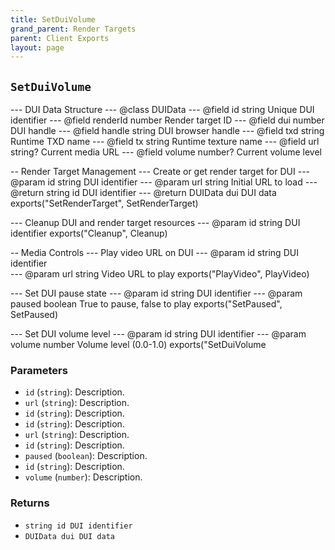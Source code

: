 ```yaml
---
title: SetDuiVolume
grand_parent: Render Targets
parent: Client Exports
layout: page
---
```


## `SetDuiVolume`

--- DUI Data Structure
--- @class DUIData
--- @field id string Unique DUI identifier
--- @field renderId number Render target ID
--- @field dui number DUI handle
--- @field handle string DUI browser handle
--- @field txd string Runtime TXD name
--- @field tx string Runtime texture name
--- @field url string? Current media URL
--- @field volume number? Current volume level

-- Render Target Management
--- Create or get render target for DUI
--- @param id string DUI identifier
--- @param url string Initial URL to load
--- @return string id DUI identifier
--- @return DUIData dui DUI data
exports("SetRenderTarget", SetRenderTarget)

--- Cleanup DUI and render target resources
--- @param id string DUI identifier
exports("Cleanup", Cleanup)

-- Media Controls
--- Play video URL on DUI
--- @param id string DUI identifier  
--- @param url string Video URL to play
exports("PlayVideo", PlayVideo)

--- Set DUI pause state
--- @param id string DUI identifier
--- @param paused boolean True to pause, false to play
exports("SetPaused", SetPaused)

--- Set DUI volume level
--- @param id string DUI identifier
--- @param volume number Volume level (0.0-1.0)
exports("SetDuiVolume

### Parameters
- `id` (`string`): Description.
- `url` (`string`): Description.
- `id` (`string`): Description.
- `id` (`string`): Description.
- `url` (`string`): Description.
- `id` (`string`): Description.
- `paused` (`boolean`): Description.
- `id` (`string`): Description.
- `volume` (`number`): Description.

### Returns
- `string id DUI identifier`
- `DUIData dui DUI data`
